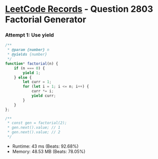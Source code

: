 # [LeetCode Records](../../README.md) - Question 2803 Factorial Generator

### Attempt 1: Use yield
```js
/**
 * @param {number} n
 * @yields {number}
 */
function* factorial(n) {
    if (n === 0) {
        yield 1;
    } else {
        let curr = 1;
        for (let i = 1; i <= n; i++) {
            curr *= i;
            yield curr;
        }
    }
};

/**
 * const gen = factorial(2);
 * gen.next().value; // 1
 * gen.next().value; // 2
 */
```
- Runtime: 43 ms (Beats: 92.68%)
- Memory: 48.53 MB (Beats: 78.05%)

<br>
